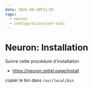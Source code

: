 ```yaml
---
date: 2022-09-20T11:01
tags:
  - neuron
  - configuration/conf-wiki
---
```


# Neuron: Installation



Suivre cette procédure d'installation
- https://neuron.zettel.page/install

copier le bin dans `/usr/local/bin`
